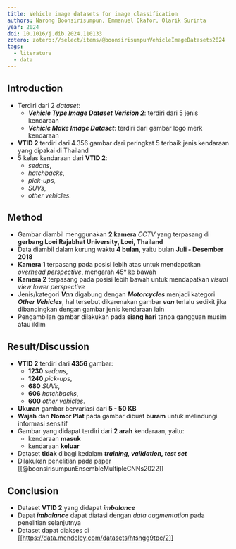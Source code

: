 ```yaml
---
title: Vehicle image datasets for image classification
authors: Narong Boonsirisumpun, Emmanuel Okafor, Olarik Surinta
year: 2024
doi: 10.1016/j.dib.2024.110133
zotero: zotero://select/items/@boonsirisumpunVehicleImageDatasets2024
tags:
  - literature
  - data
---
```


## Introduction

- Terdiri dari 2 *dataset*:
	- ***Vehicle Type Image Dataset Verision 2***: terdiri dari 5 jenis kendaraan
	- ***Vehicle Make Image Dataset***: terdiri dari gambar logo merk kendaraan
- **VTID 2** terdiri dari 4.356 gambar dari peringkat 5 terbaik jenis kendaraan yang dipakai di Thailand
- 5 kelas kendaraan dari **VTID 2**:
	- *sedans*,
	- *hatchbacks*,
	- *pick-ups*,
	- *SUVs*,
	- *other vehicles*.

## Method

- Gambar diambil menggunakan **2 kamera**  *CCTV* yang terpasang di  **gerbang Loei Rajabhat University, Loei, Thailand**
- Data diambil dalam kurung waktu **4 bulan**, yaitu bulan **Juli - Desember 2018**
- **Kamera 1** terpasang pada posisi lebih atas untuk mendapatkan *overhead perspective*, mengarah 45&deg; ke bawah
- **Kamera 2** terpasang pada posisi lebih bawah untuk mendapatkan *visual view lower perspective*
- Jenis/kategori ***Van*** digabung dengan ***Motorcycles*** menjadi kategori ***Other Vehicles***, hal tersebut dikarenakan gambar ***van*** terlalu sedikit jika dibandingkan dengan gambar jenis kendaraan lain
- Pengambilan gambar dilakukan pada **siang hari** tanpa gangguan musim atau iklim
## Result/Discussion

- **VTID 2** terdiri dari **4356** gambar:
	- **1230** *sedans*,
	- **1240** *pick-ups*,
	- **680** *SUVs*,
	- **606** *hatchbacks*,
	- **600** *other vehicles*.
- **Ukuran** gambar bervariasi dari **5 - 50 KB**
- **Wajah** dan **Nomor Plat** pada gambar dibuat **buram** untuk melindungi informasi sensitif 
- Gambar yang didapat terdiri dari **2 arah** kendaraan, yaitu:
	- kendaraan **masuk**
	- kendaraan **keluar**
- Dataset **tidak** dibagi kedalam ***training, validation, test set***
- Dilakukan penelitian pada paper [[@boonsirisumpunEnsembleMultipleCNNs2022]]
## Conclusion
- Dataset **VTID 2** yang didapat ***imbalance*** 
- Dapat ***imbalance*** dapat diatasi dengan *data augmentation* pada penelitian selanjutnya
- Dataset dapat diakses di [[https://data.mendeley.com/datasets/htsngg9tpc/2]] 



